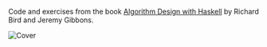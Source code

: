 Code and exercises from the book [Algorithm Design with Haskell](http://www.cs.ox.ac.uk/publications/books/adwh/) by Richard Bird and Jeremy Gibbons.

![Cover](http://www.cs.ox.ac.uk/publications/books/adwh/cover-large.jpg)
